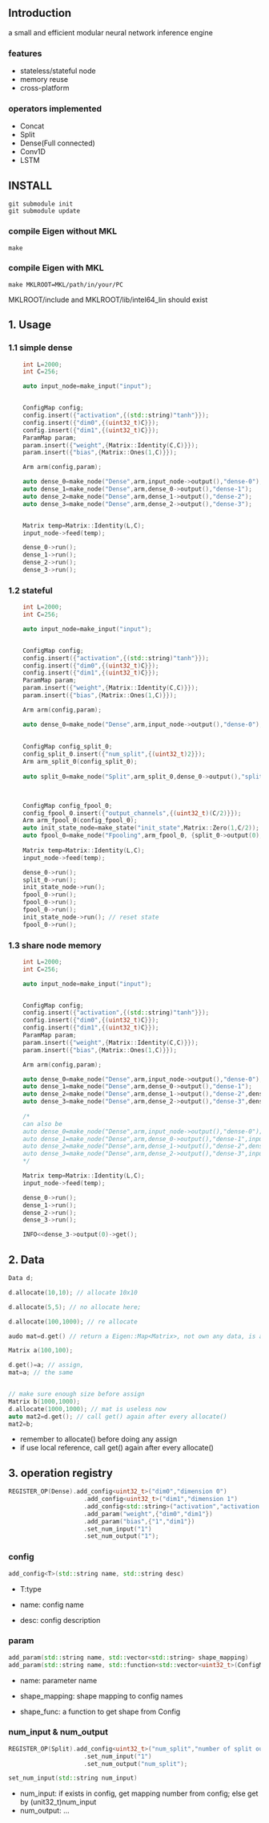 ## Introduction

a small and efficient modular neural network inference engine


### features
* stateless/stateful node
* memory reuse
* cross-platform 


### operators implemented
* Concat
* Split
* Dense(Full connected)
* Conv1D
* LSTM



## INSTALL

```
git submodule init 
git submodule update
```

### compile Eigen without MKL 
```
make 
```

### compile Eigen with MKL 
```
make MKLROOT=MKL/path/in/your/PC 
```
MKLROOT/include and MKLROOT/lib/intel64_lin should exist

## 1. Usage

### 1.1 simple dense 

```c++
    int L=2000;
    int C=256;

    auto input_node=make_input("input");


    ConfigMap config;
    config.insert({"activation",{(std::string)"tanh"}});
    config.insert({"dim0",{(uint32_t)C}});
    config.insert({"dim1",{(uint32_t)C}});
    ParamMap param;
    param.insert({"weight",{Matrix::Identity(C,C)}});
    param.insert({"bias",{Matrix::Ones(1,C)}});

    Arm arm(config,param);

    auto dense_0=make_node("Dense",arm,input_node->output(),"dense-0");
    auto dense_1=make_node("Dense",arm,dense_0->output(),"dense-1");
    auto dense_2=make_node("Dense",arm,dense_1->output(),"dense-2");
    auto dense_3=make_node("Dense",arm,dense_2->output(),"dense-3");


    Matrix temp=Matrix::Identity(L,C);
    input_node->feed(temp);

    dense_0->run();
    dense_1->run();
    dense_2->run();
    dense_3->run();
```



### 1.2  stateful 

```c++
    int L=2000;
    int C=256;

    auto input_node=make_input("input");


    ConfigMap config;
    config.insert({"activation",{(std::string)"tanh"}});
    config.insert({"dim0",{(uint32_t)C}});
    config.insert({"dim1",{(uint32_t)C}});
    ParamMap param;
    param.insert({"weight",{Matrix::Identity(C,C)}});
    param.insert({"bias",{Matrix::Ones(1,C)}});

    Arm arm(config,param);

    auto dense_0=make_node("Dense",arm,input_node->output(),"dense-0");
   
    
    ConfigMap config_split_0;
    config_split_0.insert({"num_split",{(uint32_t)2}});
    Arm arm_split_0(config_split_0);
  
    auto split_0=make_node("Split",arm_split_0,dense_0->output(),"split-0");


    
    ConfigMap config_fpool_0;
    config_fpool_0.insert({"output_channels",{(uint32_t)(C/2)}});
    Arm arm_fpool_0(config_fpool_0);
    auto init_state_node=make_state("init_state",Matrix::Zero(1,C/2));
    auto fpool_0=make_node("Fpooling",arm_fpool_0, {split_0->output(0),split_0->output(1),init_state_node->output(0)},"fpool-0");
    
    Matrix temp=Matrix::Identity(L,C);
    input_node->feed(temp);

    dense_0->run();
    split_0->run();
    init_state_node->run(); 
    fpool_0->run();
    fpool_0->run();
    fpool_0->run();
    init_state_node->run(); // reset state
    fpool_0->run();
```
### 1.3 share node memory
```c++
    int L=2000;
    int C=256;

    auto input_node=make_input("input");


    ConfigMap config;
    config.insert({"activation",{(std::string)"tanh"}});
    config.insert({"dim0",{(uint32_t)C}});
    config.insert({"dim1",{(uint32_t)C}});
    ParamMap param;
    param.insert({"weight",{Matrix::Identity(C,C)}});
    param.insert({"bias",{Matrix::Ones(1,C)}});

    Arm arm(config,param);

    auto dense_0=make_node("Dense",arm,input_node->output(),"dense-0");
    auto dense_1=make_node("Dense",arm,dense_0->output(),"dense-1");
    auto dense_2=make_node("Dense",arm,dense_1->output(),"dense-2",dense_0->output()); //share memory with dense_0
    auto dense_3=make_node("Dense",arm,dense_2->output(),"dense-3",dense_1->output()); //share memory with dense_1 
    
    /*
    can also be
    auto dense_0=make_node("Dense",arm,input_node->output(),"dense-0");
    auto dense_1=make_node("Dense",arm,dense_0->output(),"dense-1",input_node->output()); //share
    auto dense_2=make_node("Dense",arm,dense_1->output(),"dense-2",dense_0->output()); //share 
    auto dense_3=make_node("Dense",arm,dense_2->output(),"dense-3",input_node->output()); //share 
    */

    Matrix temp=Matrix::Identity(L,C);
    input_node->feed(temp);

    dense_0->run();
    dense_1->run();
    dense_2->run();
    dense_3->run();

    INFO<<dense_3->output(0)->get();

```





## 2. Data 

```c++
Data d; 

d.allocate(10,10); // allocate 10x10

d.allocate(5,5); // no allocate here;

d.allocate(100,1000); // re allocate

audo mat=d.get() // return a Eigen::Map<Matrix>, not own any data, is a Mapping of "Real Matrix" in Data

Matrix a(100,100);

d.get()=a; // assign, 
mat=a; // the same 


// make sure enough size before assign
Matrix b(1000,1000);
d.allocate(1000,1000); // mat is useless now
auto mat2=d.get(); // call get() again after every allocate()
mat2=b;


```

*  remember to allocate() before doing any assign
*  if use local reference, call get() again after every allocate()  

### 

## 3. operation registry
```C++
REGISTER_OP(Dense).add_config<uint32_t>("dim0","dimension 0")
                     .add_config<uint32_t>("dim1","dimension 1")
                     .add_config<std::string>("activation","activation function type")
                     .add_param("weight",{"dim0","dim1"})
                     .add_param("bias",{"1","dim1"})
                     .set_num_input("1")
                     .set_num_output("1");
```
### config
```C++
add_config<T>(std::string name, std::string desc)
```
* T:type

* name: config name

* desc: config description

### param
```C++
add_param(std::string name, std::vector<std::string> shape_mapping)
add_param(std::string name, std::function<std::vector<uint32_t>(ConfigMap&)> shape_func)
```
* name: parameter name

* shape_mapping: shape mapping to config names

* shape_func:   a function to get shape from Config


### num_input & num_output
```c++
REGISTER_OP(Split).add_config<uint32_t>("num_split","number of split outputs, along last dim")
                     .set_num_input("1")
                     .set_num_output("num_split");
```
```c++
set_num_input(std::string num_input)
```
* num_input: if exists in config, get mapping number from config; else get by (unit32_t)num_input
* num_output: ...





